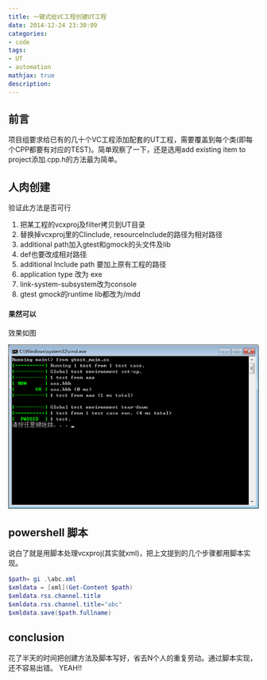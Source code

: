 ```yaml
---
title: 一键式给VC工程创建UT工程
date: 2014-12-24 23:30:09
categories:
- code
tags: 
- UT
- automation
mathjax: true
description:
---
```



## 前言
项目组要求给已有的几十个VC工程添加配套的UT工程，需要覆盖到每个类(即每个CPP都要有对应的TEST)。简单观察了一下，还是选用add existing item to project添加.cpp.h的方法最为简单。

## 人肉创建
验证此方法是否可行

1. 把某工程的vcxproj及filter拷贝到UT目录
2. 替换掉vcxproj里的CIinclude, resourceInclude的路径为相对路径
3. additional path加入gtest和gmock的头文件及lib
4. def也要改成相对路径
5. additional Include path 要加上原有工程的路径
6. application type 改为 exe
7. link-system-subsystem改为console
8. gtest gmock的runtime lib都改为/mdd

<!--more-->

#### 果然可以

效果如图

![](https://github.com/CodeJuan/codejuan.github.io/raw/master/images/blog/ut_migrate/UT_gtest.png)


## powershell 脚本

说白了就是用脚本处理vcxproj(其实就xml)，把上文提到的几个步骤都用脚本实现。

``` powershell  
$path= gi .\abc.xml
$xmldata = [xml](Get-Content $path)
$xmldata.rss.channel.title
$xmldata.rss.channel.title="abc"
$xmldata.save($path.fullname)
```  

## conclusion

花了半天的时间把创建方法及脚本写好，省去N个人的重复劳动。通过脚本实现，还不容易出错。
YEAH!!
